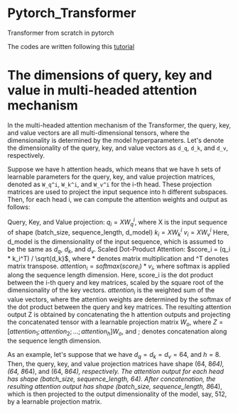 # Pytorch_Transformer
Transformer from scratch in pytorch

The codes are written following this [tutorial](https://youtu.be/U0s0f995w14)

# The dimensions of query, key and value in multi-headed attention mechanism

In the multi-headed attention mechanism of the Transformer, the query, key, and value vectors are all multi-dimensional tensors, where the dimensionality is determined by the model hyperparameters. Let's denote the dimensionality of the query, key, and value vectors as `d_q`, `d_k`, and `d_v`, respectively.

Suppose we have h attention heads, which means that we have h sets of learnable parameters for the query, key, and value projection matrices, denoted as `W_q^i`, `W_k^i`, and `W_v^i` for the i-th head. These projection matrices are used to project the input sequence into h different subspaces. Then, for each head i, we can compute the attention weights and output as follows:

Query, Key, and Value projection:
$q_i = XW_q^i$, where X is the input sequence of shape (batch_size, sequence_length, d_model)
$k_i = XW_k^i$
$v_i = XW_v^i$
Here, d_model is the dimensionality of the input sequence, which is assumed to be the same as $d_q$, $d_k$, and $d_v$.
Scaled Dot-Product Attention:
$score_i = (q_i * k_i^T) / \sqrt{d_k}$, where * denotes matrix multiplication and ^T denotes matrix transpose.
$attention_i = softmax(score_i) * v_i$, where softmax is applied along the sequence length dimension.
Here, score_i is the dot product between the i-th query and key matrices, scaled by the square root of the dimensionality of the key vectors. $attention_i$ is the weighted sum of the value vectors, where the attention weights are determined by the softmax of the dot product between the query and key matrices.
The resulting attention output Z is obtained by concatenating the h attention outputs and projecting the concatenated tensor with a learnable projection matrix $W_o$, where $Z = [attention_1; attention_2; ...; attention_h]W_o$, and ; denotes concatenation along the sequence length dimension.

As an example, let's suppose that we have $d_q = d_k = d_v = 64$, and $h = 8$. Then, the query, key, and value projection matrices have shape (64, 8*64), (64, 8*64), and (64, 8*64), respectively. The attention output for each head has shape (batch_size, sequence_length, 64). After concatenation, the resulting attention output has shape (batch_size, sequence_length, 8*64), which is then projected to the output dimensionality of the model, say, 512, by a learnable projection matrix.
